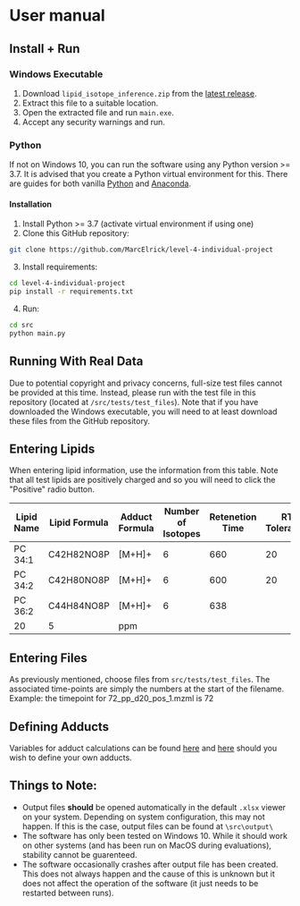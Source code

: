 # User manual

## Install + Run

### Windows Executable

1. Download `lipid_isotope_inference.zip` from the [latest release](https://github.com/MarcElrick/level-4-individual-project/releases/latest).
2. Extract this file to a suitable location.
3. Open the extracted file and run `main.exe`.
4. Accept any security warnings and run.

### Python

If not on Windows 10, you can run the software using any Python version >= 3.7. It is advised that you create a Python virtual environment for this. There are guides for both vanilla [Python](https://docs.python.org/3/tutorial/venv.html) and [Anaconda](https://docs.anaconda.com/anaconda/navigator/tutorials/manage-environments/).

#### Installation

1. Install Python >= 3.7 (activate virtual environment if using one)
2. Clone this GitHub repository:

```bash
git clone https://github.com/MarcElrick/level-4-individual-project
```

3. Install requirements:

```bash
cd level-4-individual-project
pip install -r requirements.txt
```

4. Run:

```bash
cd src
python main.py
```

## Running With Real Data

Due to potential copyright and privacy concerns, full-size test files cannot be provided at this time. Instead, please run with the test file in this repository (located at `/src/tests/test_files`). Note that if you have downloaded the Windows executable, you will need to at least download these files from the GitHub repository.

## Entering Lipids

When entering lipid information, use the information from this table. Note that all test lipids are positively charged and so you will need to click the "Positive" radio button.

| Lipid Name | Lipid Formula | Adduct Formula | Number of Isotopes | Retenetion Time | RT Tolerance | m/z Tolerance | m\z Tolerance Units |
| ---------- | ------------- | -------------- | ------------------ | --------------- | ------------ | ------------- | ------------------- |
| PC 34:1    | C42H82NO8P    | [M+H]+         | 6                  | 660             | 20           | 5             | ppm                 |
| PC 34:2    | C42H80NO8P    | [M+H]+         | 6                  | 600             | 20           | 5             | ppm                 |
| PC 36:2    | C44H84NO8P    | [M+H]+         | 6                  | 638             |
| 20         | 5             | ppm            |

## Entering Files

As previously mentioned, choose files from `src/tests/test_files`. The associated time-points are simply the numbers at the start of the filename. Example: the timepoint for 72_pp_d20_pos_1.mzml is 72

## Defining Adducts

Variables for adduct calculations can be found [here](https://raw.githubusercontent.com/michaelwitting/adductDefinitions/master/adducts_pos.txt) and [here](https://raw.githubusercontent.com/michaelwitting/adductDefinitions/master/adducts_neg.txt) should you wish to define your own adducts.

## Things to Note:

- Output files **should** be opened automatically in the default `.xlsx` viewer on your system. Depending on system configuration, this may not happen. If this is the case, output files can be found at `\src\output\`
- The software has only been tested on Windows 10. While it should work on other systems (and has been run on MacOS during evaluations), stability cannot be guarenteed.
- The software occasionally crashes after output file has been created. This does not always happen and the cause of this is unknown but it does not affect the operation of the software (it just needs to be restarted between runs).
